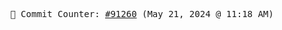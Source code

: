 <p align="center">
    <samp>
        📮 Commit Counter: <a href="https://github.com/Javascript-void0/Javascript-void0/commits/main">#91260</a> (May 21, 2024 @ 11:18 AM)
    </samp>
</p>